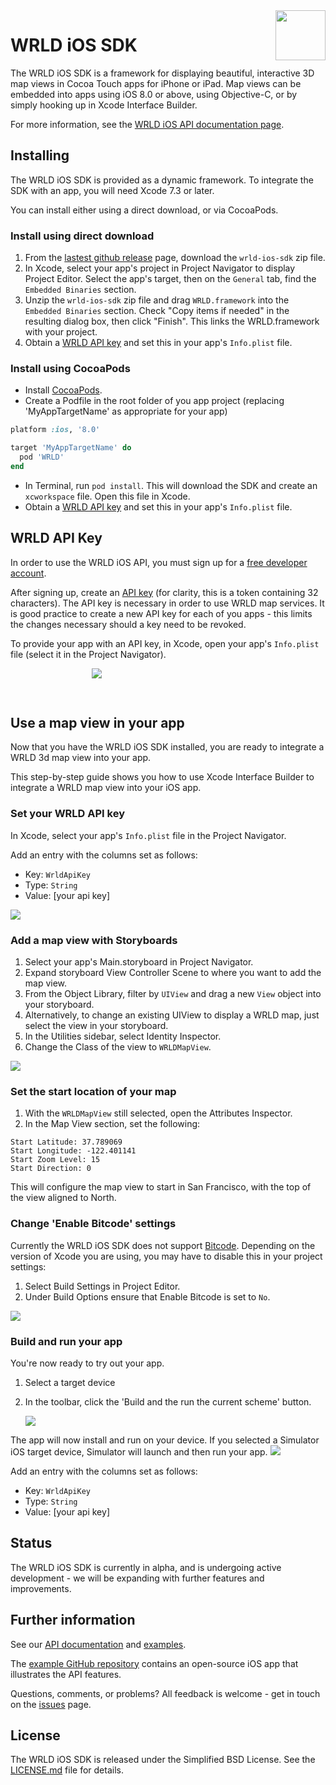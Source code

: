 <a href="https://www.wrld3d.com/">
    <img src="https://cdn2.wrld3d.com/wp-content/uploads/2017/04/WRLD_Blue.png"  align="right" height="80px" />
</a>

# WRLD iOS SDK
The WRLD iOS SDK is a framework for displaying beautiful, interactive 3D map views in Cocoa Touch apps for iPhone or iPad. Map views can be embedded into apps using iOS 8.0 or above, using Objective-C, or by simply hooking up in Xcode Interface Builder.

For more information, see the [WRLD iOS API documentation page](https://docs.eegeo.com/ios/latest/docs/api/).


## Installing
The WRLD iOS SDK is provided as a dynamic framework. To integrate the SDK with an app, you will need Xcode 7.3 or later.

You can install either using a direct download, or via CocoaPods.

### Install using direct download
1. From the [lastest github release](https://github.com/wrld3d/ios-api/releases/latest) page, download the ```wrld-ios-sdk``` zip file.
2. In Xcode, select your app's project in Project Navigator to display Project Editor. Select the app's target, then on the ```General``` tab, find the  ```Embedded Binaries``` section.
3. Unzip the ```wrld-ios-sdk``` zip file and drag ```WRLD.framework``` into the ```Embedded Binaries``` section. Check "Copy items if needed" in the resulting dialog box, then click "Finish". This links the WRLD.framework with your project.     
4. Obtain a [WRLD API key](#wrldApiKey) and set this in your app's ```Info.plist``` file.


### Install using CocoaPods
* Install [CocoaPods](https://guides.cocoapods.org/using/getting-started.html#getting-started).
* Create a Podfile in the root folder of you app project (replacing 'MyAppTargetName' as appropriate for your app)

```ruby
platform :ios, '8.0'

target 'MyAppTargetName' do
  pod 'WRLD'
end
``` 

* In Terminal, run ```pod install```. This will download the SDK and create an ```xcworkspace``` file. Open this file in Xcode.
* Obtain a [WRLD API key](#wrldApiKey) and set this in your app's ```Info.plist``` file.

## <a name="wrldApiKey"></a>WRLD API Key 
In order to use the WRLD iOS API, you must sign up for a [free developer account](https://www.wrld3d.com/developers). 

After signing up, create an [API key](https://www.wrld3d.com/developers/apikeys) (for clarity, this is a token containing 32 characters). The API key is necessary in order to use WRLD map services. It is good practice to create a new API key for each of you apps - this limits the changes necessary should a key need to be revoked. 

To provide your app with an API key, in Xcode, open your app's ```Info.plist``` file (select it in the Project Navigator).


<img style="padding: 0 0 30px 130px" src="https://docs.eegeo.com/ios/latest/static/images/WRLD-iPadMini.png">

## Use a map view in your app
Now that you have the WRLD iOS SDK installed, you are ready to integrate a WRLD 3d map view into your app.

This step-by-step guide shows you how to use Xcode Interface Builder to integrate a WRLD map view into your iOS app. 

### Set your WRLD API key

In Xcode, select your app's ```Info.plist``` file in the Project Navigator.

Add an entry with the columns set as follows:

- Key: ```WrldApiKey```
- Type: ```String```
- Value: [your api key]

<img src="https://docs.eegeo.com/ios/latest/static/images/iOS-PList.gif">

<br>

### Add a map view with Storyboards

1. Select your app's Main.storyboard in Project Navigator.
2. Expand storyboard View Controller Scene to where you want to add the map view.
3. From the Object Library, filter by ``UIView`` and drag a new ```View``` object into your storyboard.
4. Alternatively, to change an existing UIView to display a WRLD map, just select the view in your storyboard.  
5. In the Utilities sidebar, select Identity Inspector.  
6. Change the Class of the view to ```WRLDMapView```.  

<img src="https://docs.eegeo.com/ios/latest/static/images/iOS-CustomClass.gif">


<br>

### Set the start location of your map

1. With the ```WRLDMapView``` still selected, open the Attributes Inspector. 
2. In the Map View section, set the following: 

```
Start Latitude: 37.789069 
Start Longitude: -122.401141
Start Zoom Level: 15
Start Direction: 0
```

This will configure the map view to start in San Francisco, with the top of the view aligned to North.


### Change 'Enable Bitcode' settings

Currently the WRLD iOS SDK does not support [Bitcode](https://developer.apple.com/library/content/documentation/IDEs/Conceptual/AppDistributionGuide/AppThinning/AppThinning.html#//apple_ref/doc/uid/TP40012582-CH35-SW2).   Depending on the version of Xcode you are using, you may have to disable this in your project settings:

1. Select Build Settings in Project Editor. 
2. Under Build Options ensure that Enable Bitcode is set to ```No```.

<img src="https://docs.eegeo.com/ios/latest/static/images/iOS-EnableBitcode.gif">


### Build and run your app

You're now ready to try out your app. 

1. Select a target device
2. In the toolbar, click the 'Build and the run the current scheme' button.

    <img src="https://docs.eegeo.com/ios/latest/static/images/iOS-SelectDevice.png">

The app will now install and run on your device. If you selected a Simulator iOS target device, Simulator will launch and then run your app.
<img src="https://docs.eegeo.com/ios/latest/static/images/iOS-Simulator.png">

Add an entry with the columns set as follows:
* Key: ```WrldApiKey```
* Type: ```String```
* Value: [your api key]


## Status
The WRLD iOS SDK is currently in alpha, and is undergoing active development - we will be expanding with further features and improvements.

## Further information

See our [API documentation](https://docs.wrld3d.com/ios/latest/docs/api/) and [examples](https://docs.wrld3d.com/ios/latest/docs/examples/).

The [example GitHub repository](https://github.com/wrld3d/ios-api-example) contains an open-source iOS app that illustrates the API features.

Questions, comments, or problems? All feedback is welcome - get in touch on the [issues](https://github.com/wrld3d/ios-api/issues) page.


## License
The WRLD iOS SDK is released under the Simplified BSD License. See the [LICENSE.md](https://github.com/wrld3d/ios-api/blob/master/LICENSE.md) file for details.

